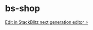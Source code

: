 # bs-shop

[Edit in StackBlitz next generation editor ⚡️](https://stackblitz.com/~/github.com/Ninnz/bs-shop)